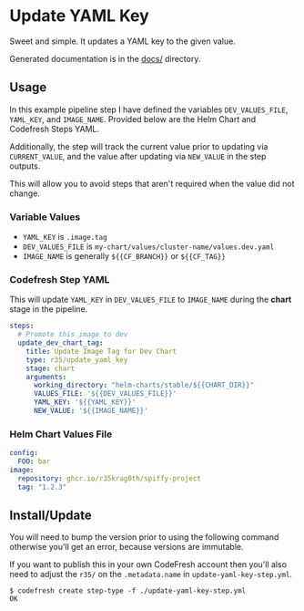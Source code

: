 # Update YAML Key

Sweet and simple.  It updates a YAML key to the given value.

Generated documentation is in the [docs/](./docs) directory.

## Usage

In this example pipeline step I have defined the variables `DEV_VALUES_FILE`,
   `YAML_KEY`, and `IMAGE_NAME`.  Provided below are the Helm Chart
   and Codefresh Steps YAML.

Additionally, the step will track the current value prior to updating
via `CURRENT_VALUE`, and the value after updating via `NEW_VALUE` in
the step outputs.

This will allow you to avoid steps that aren't required when the value
did not change.

### Variable Values

- `YAML_KEY` is `.image.tag`
- `DEV_VALUES_FILE` is `my-chart/values/cluster-name/values.dev.yaml`
- `IMAGE_NAME` is generally `${{CF_BRANCH}}` or `${{CF_TAG}}`

### Codefresh Step YAML

This will update `YAML_KEY` in `DEV_VALUES_FILE` to `IMAGE_NAME`
during the **chart** stage in the pipeline.

```yaml
steps:
  # Promote this image to dev
  update_dev_chart_tag:
    title: Update Image Tag for Dev Chart
    type: r35/update_yaml_key
    stage: chart
    arguments:
      working_directory: "helm-charts/stable/${{CHART_DIR}}"
      VALUES_FILE: '${{DEV_VALUES_FILE}}'
      YAML_KEY: '${{YAML_KEY}}'
      NEW_VALUE: '${{IMAGE_NAME}}'
```

### Helm Chart Values File

```yaml
config:
  FOO: bar
image:
  repository: ghcr.io/r35krag0th/spiffy-project
  tag: "1.2.3"
```

## Install/Update

You will need to bump the version prior to using the following
command otherwise you'll get an error, because versions are
immutable.

If you want to publish this in your own CodeFresh account then you'll also
need to adjust the `r35/` on the `.metadata.name` in `update-yaml-key-step.yml`.

```shell
$ codefresh create step-type -f ./update-yaml-key-step.yml
OK
```

